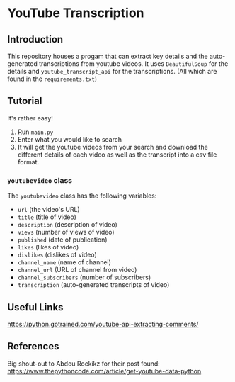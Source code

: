 # YouTube Transcription

## Introduction
This repository houses a progam that can extract key details and the auto-generated transcriptions from youtube videos. It uses `BeautifulSoup` for the details and `youtube_transcript_api` for the transcriptions. (All which are found in the `requirements.txt`)

## Tutorial
It's rather easy!

 1) Run `main.py`
 1) Enter what you would like to search
 1) It will get the youtube videos from your search and download the different details of each video as well as the transcript into a csv file format.


### `youtubevideo` class
The `youtubevideo` class has the following variables:
 * `url` (the video's URL)
 * `title` (title of video)
 * `description` (description of video)
 * `views` (number of views of video)
 * `published` (date of publication)
 * `likes` (likes of video)
 * `dislikes` (dislikes of video)
 * `channel_name` (name of channel)
 * `channel_url` (URL of channel from video)
 * `channel_subscribers` (number of subscribers)
 * `transcription` (auto-generated transcripts of video)


## Useful Links
https://python.gotrained.com/youtube-api-extracting-comments/


## References
Big shout-out to Abdou Rockikz for their post found: https://www.thepythoncode.com/article/get-youtube-data-python
